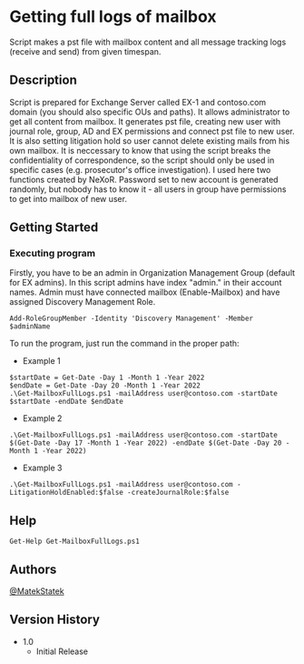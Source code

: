 # Getting full logs of mailbox

Script makes a pst file with mailbox content and all message tracking logs (receive and send) from given timespan.

## Description

Script is prepared for Exchange Server called EX-1 and contoso.com domain (you should also specific OUs and paths). It allows administrator to get all content from mailbox. It generates pst file, creating new user with journal role, group, AD and EX permissions and connect pst file to new user. It is also setting litigation hold so user cannot delete existing mails from his own mailbox.
It is neccessary to know that using the script breaks the confidentiality of correspondence, so the script should only be used in specific cases (e.g. prosecutor's office investigation).
I used here two functions created by NeXoR. Password set to new account is generated randomly, but nobody has to know it - all users in group have permissions to get into mailbox of new user.

## Getting Started

### Executing program

Firstly, you have to be an admin in Organization Management Group (default for EX admins). In this script admins have index "admin." in their account names.
Admin must have connected mailbox (Enable-Mailbox) and have assigned Discovery Management Role.
```
Add-RoleGroupMember -Identity 'Discovery Management' -Member $adminName
``` 

To run the program, just run the command in the proper path:

* Example 1
```
$startDate = Get-Date -Day 1 -Month 1 -Year 2022
$endDate = Get-Date -Day 20 -Month 1 -Year 2022
.\Get-MailboxFullLogs.ps1 -mailAddress user@contoso.com -startDate $startDate -endDate $endDate
```

* Example 2
```
.\Get-MailboxFullLogs.ps1 -mailAddress user@contoso.com -startDate $(Get-Date -Day 17 -Month 1 -Year 2022) -endDate $(Get-Date -Day 20 -Month 1 -Year 2022)
```

* Example 3
```
.\Get-MailboxFullLogs.ps1 -mailAddress user@contoso.com -LitigationHoldEnabled:$false -createJournalRole:$false
```

## Help

```
Get-Help Get-MailboxFullLogs.ps1
```

## Authors

[@MatekStatek](https://twitter.com/matekstatek)

## Version History

* 1.0
    * Initial Release